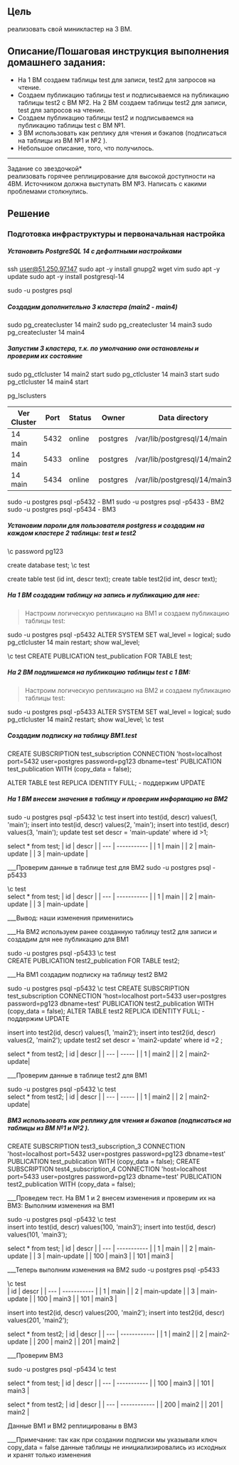
## Цель
реализовать свой миникластер на 3 ВМ.

## Описание/Пошаговая инструкция выполнения домашнего задания:

- На 1 ВМ создаем таблицы test для записи, test2 для запросов на чтение. 
- Создаем публикацию таблицы test и подписываемся на публикацию таблицы test2 с ВМ №2. На 2 ВМ создаем таблицы test2 для записи, test для запросов на чтение. 
- Создаем публикацию таблицы test2 и подписываемся на публикацию таблицы test с ВМ №1. 
- 3 ВМ использовать как реплику для чтения и бэкапов (подписаться на таблицы из ВМ №1 и №2 ).
- Небольшое описание, того, что получилось.

---

Задание со звездочкой*  
реализовать горячее реплицирование для высокой доступности на 4ВМ. Источником должна выступать ВМ №3. Написать с какими проблемами столкнулись.



## Решение

### Подготовка инфраструктуры и первоначальная настройка


##### Установить PostgreSQL 14 с дефолтными настройками
ssh user@51.250.97.147
sudo apt -y install gnupg2 wget vim 
sudo apt -y update 
sudo apt -y install postgresql-14

sudo -u postgres psql


#####  Создадим дополнительно 3 кластера (main2 - main4)
sudo pg_createcluster 14 main2 
sudo pg_createcluster 14 main3
sudo pg_createcluster 14 main4

##### Запустим 3 кластера, т.к. по умолчанию они остановлены и проверим их состояние
sudo pg_ctlcluster 14 main2 start
sudo pg_ctlcluster 14 main3 start
sudo pg_ctlcluster 14 main4 start



pg_lsclusters

| Ver Cluster | Port | Status | Owner    | Data directory               | Log file                                    |     |     |     |     |     |     |     |     |     |     |     |     |     |     |     |     |     |     |     |     |     |     |     |     |     |     |     |     |
| ----------- | ---- | ------ | -------- | ---------------------------- | ------------------------------------------- | --- | --- | --- | --- | --- | --- | --- | --- | --- | --- | --- | --- | --- | --- | --- | --- | --- | --- | --- | --- | --- | --- | --- | --- | --- | --- | --- | --- |
| 14  main    | 5432 | online | postgres | /var/lib/postgresql/14/main  | /var/log/postgresql/postgresql-14-main.log  |     |     |     |     |     |     |     |     |     |     |     |     |     |     |     |     |     |     |     |     |     |     |     |     |     |     |     |     |
| 14  main    | 5433 | online | postgres | /var/lib/postgresql/14/main2 | /var/log/postgresql/postgresql-14-main2.log |     |     |     |     |     |     |     |     |     |     |     |     |     |     |     |     |     |     |     |     |     |     |     |     |     |     |     |     |
| 14  main    | 5434 | online | postgres | /var/lib/postgresql/14/main3 | /var/log/postgresql/postgresql-14-main3.log |     |     |     |     |     |     |     |     |     |     |     |     |     |     |     |     |     |     |     |     |     |     |     |     |     |     |     |     |                                 |     |     |     |     |     |     |     |     |     |     |     |     |     |     |     |     |     |     |     |     |     |     |     |     |     |     |     |     |


sudo -u postgres psql -p5432 - ВМ1
sudo -u postgres psql -p5433 - ВМ2
sudo -u postgres psql -p5434 - ВМ3

##### Установим пароли для пользователя postgress и создадим на каждом кластере 2 таблицы: test и test2
\\c password
pg123

create database test; 
\\c test

create table test (id int, descr text);
create table test2(id int, descr text);

##### На 1 BM создадим таблицу на запись и публикацию для нее:
> Настроим логическую репликацию на ВМ1 и создаем публикацию таблицы test:

sudo -u postgres psql -p5432
ALTER SYSTEM SET wal_level = logical;
sudo pg_ctlcluster 14 main restart;
show wal_level;

\\c test
CREATE PUBLICATION test_publication FOR TABLE test;


##### На 2 ВМ подпишемся на публикацию таблицы test с 1 ВМ:
>Настроим логическую репликацию на ВМ2 и создаем публикацию таблицы test:

sudo -u postgres psql -p5433
ALTER SYSTEM SET wal_level = logical;
sudo pg_ctlcluster 14 main2 restart;
show wal_level;
\\c test

##### Создадим подписку на таблицу ВМ1.test
CREATE SUBSCRIPTION test_subscription CONNECTION 'host=localhost port=5432 user=postgres password=pg123 dbname=test' PUBLICATION test_publication WITH (copy_data = false);

ALTER TABLE test REPLICA IDENTITY FULL; - поддержим UPDATE


##### На 1 ВМ внесем значения в таблицу и проверим информацию на ВМ2

sudo -u postgres psql -p5432
\\c test
insert into test(id, descr) values(1, 'main');
insert into test(id, descr) values(2, 'main');
insert into test(id, descr) values(3, 'main');
update test set descr = 'main-update' where id >1;

select * from test;
| id  | descr       |
| --- | ----------- |
| 1   | main        |
| 2   | main-update |
| 3    |     main-update        |


___Проверим данные в таблице test для ВМ2
sudo -u postgres psql -p5433

\\c test  
select * from  test;
| id  | descr       |
| --- | ----------- |
| 1   | main        |
| 2   | main-update |
| 3    |     main-update        |

___Вывод: наши изменения применились


___На ВМ2 используем ранее созданную таблицу test2 для записи и создадим для нее публикацию для ВМ1

sudo -u postgres psql -p5433
\\c test  
CREATE PUBLICATION test2_publication FOR TABLE test2;


___На ВМ1 создадим подписку на таблицу test2 ВМ2

sudo -u postgres psql -p5432
\\c test 
CREATE SUBSCRIPTION test_subscription CONNECTION 'host=localhost port=5433 user=postgres password=pg123 dbname=test' PUBLICATION test2_publication WITH (copy_data = false);
ALTER TABLE test2 REPLICA IDENTITY FULL; - поддержим UPDATE

insert into test2(id, descr) values(1, 'main2');
insert into test2(id, descr) values(2, 'main2');
update test2 set descr = 'main2-update' where id =2 ;

select * from test2;
| id  | descr |
| --- | ----- |
| 1   | main2 |
| 2    | main2-update|

  
___Проверим данные в таблице test2 для ВМ1

sudo -u postgres psql -p5432
\\c test  
select * from test2;
| id  | descr |
| --- | ----- |
| 1   | main2 |
| 2    | main2-update|



##### ВМ3 использовать как реплику для чтения и бэкапов (подписаться на таблицы из ВМ №1 и №2 ).

CREATE SUBSCRIPTION test3_subscription_3 CONNECTION 'host=localhost port=5432 user=postgres password=pg123 dbname=test' PUBLICATION test_publication WITH (copy_data = false);
CREATE SUBSCRIPTION test4_subscription_4 CONNECTION 'host=localhost port=5433 user=postgres password=pg123 dbname=test' PUBLICATION test2_publication WITH (copy_data = false);

___Проведем  тест. На ВМ 1 и 2 внесем изменения и проверим их на ВМ3:
Выполним изменения на ВМ1

sudo -u postgres psql -p5432
\\c test  
insert into test(id, descr) values(100, 'main3');
insert into test(id, descr) values(101, 'main3');

select * from test;
| id  | descr       |
| --- | ----------- |
| 1   | main        |
| 2   | main-update |
| 3   | main-update |
| 100 | main3       |
| 101    |  main3           |


___Теперь выполним изменения на ВМ2
sudo -u postgres psql -p5433

\\c test  
| id  | descr       |
| --- | ----------- |
| 1   | main        |
| 2   | main-update |
| 3   | main-update |
| 100 | main3       |
| 101    |  main3           |

insert into test2(id, descr) values(200, 'main2');
insert into test2(id, descr) values(201, 'main2');

select * from test2;
| id  | descr        |
| --- | ------------ |
| 1   | main2        |
| 2   | main2-update |
| 200 | main2        |
| 201    |   main2           |


___Проверим ВМ3
 
sudo -u postgres psql -p5434
\\c test  
 
select * from test;
| id  | descr       |
| --- | ----------- |
| 100 | main3       |
| 101    |  main3           |


select * from test2;
| id  | descr        |
| --- | ------------ |
| 200 | main2        |
| 201    |   main2           |
 
Данные ВМ1 и ВМ2 реплицированы в ВМ3

___Примечание: так как при создании подписки мы указывали ключ copy_data = false данные таблицы не инициализировались из исходных и хранят только изменения


